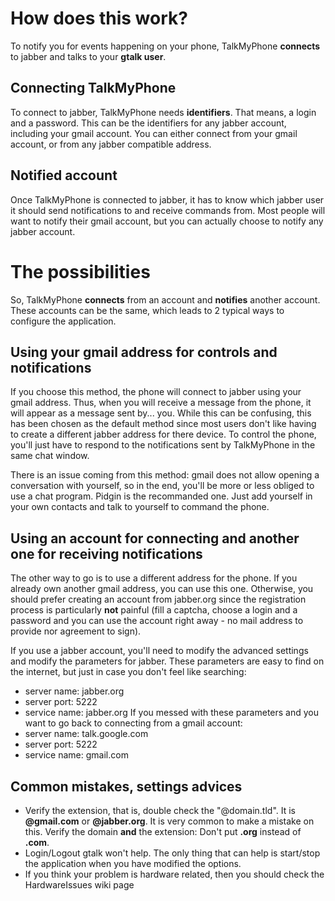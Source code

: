 # How does this work? #

To notify you for events happening on your phone, TalkMyPhone **connects** to
jabber and talks to your **gtalk user**.

## Connecting TalkMyPhone ##

To connect to jabber, TalkMyPhone needs **identifiers**. That means, a login and a password. This can be the identifiers for any jabber account, including your gmail account. You can either connect from your gmail account, or from any jabber compatible address.

## Notified account ##

Once TalkMyPhone is connected to jabber, it has to know which jabber user
it should send notifications to and receive commands from. Most people
will want to notify their gmail account, but you can actually choose to
notify any jabber account.

# The possibilities #

So, TalkMyPhone **connects** from an account and **notifies** another account.
These accounts can be the same, which leads to 2 typical ways to configure
the application.

## Using your gmail address for controls and notifications ##

If you choose this method, the phone will connect to jabber using your
gmail address. Thus, when you will receive a message from the phone, it
will appear as a message sent by... you. While this can be confusing, this
has been chosen as the default method since most users don't like having
to create a different jabber address for there device. To control the
phone, you'll just have to respond to the notifications sent by
TalkMyPhone in the same chat window.

There is an issue coming from this method: gmail does not allow opening a
conversation with yourself, so in the end, you'll be more or less obliged
to use a chat program. Pidgin is the recommanded one. Just add yourself
in your own contacts and talk to yourself to command the phone.

## Using an account for connecting and another one for receiving notifications ##

The other way to go is to use a different address for the phone. If you
already own another gmail address, you can use this one. Otherwise, you
should prefer creating an account from jabber.org since the registration
process is particularly **not** painful (fill a captcha, choose a login and
a password and you can use the account right away - no mail address to
provide nor agreement to sign).

If you use a jabber account, you'll need to modify the advanced settings
and modify the parameters for jabber. These parameters are easy to find on
the internet, but just in case you don't feel like searching:
  * server name: jabber.org
  * server port: 5222
  * service name: jabber.org
If you messed with these parameters and you want to go back to connecting
from a gmail account:
  * server name: talk.google.com
  * server port: 5222
  * service name: gmail.com

## Common mistakes, settings advices ##

  * Verify the extension, that is, double check the "@domain.tld". It is **@gmail.com** or **@jabber.org**. It is very common to make a mistake on this. Verify the domain **and** the extension: Don't put **.org** instead of **.com**.
  * Login/Logout gtalk won't help. The only thing that can help is start/stop the application when you have modified the options.
  * If you think your problem is hardware related, then you should check the HardwareIssues wiki page